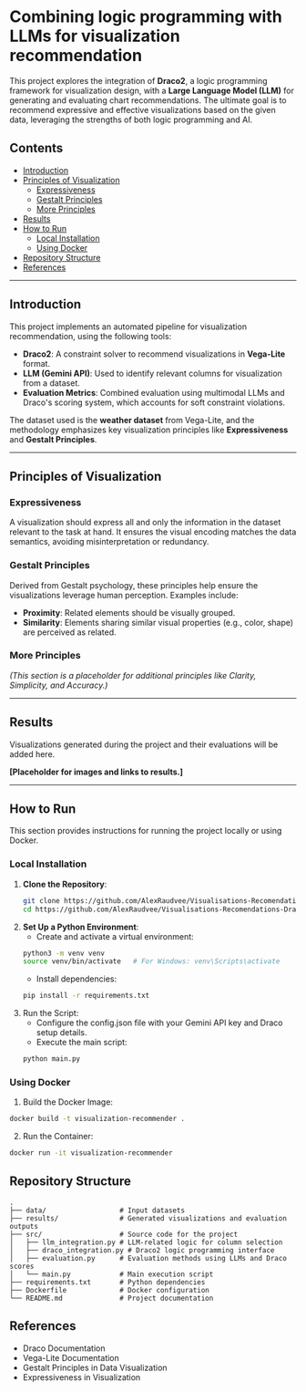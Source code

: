 # Combining logic programming with LLMs for visualization recommendation

This project explores the integration of **Draco2**, a logic programming framework for visualization design, with a **Large Language Model (LLM)** for generating and evaluating chart recommendations. The ultimate goal is to recommend expressive and effective visualizations based on the given data, leveraging the strengths of both logic programming and AI.

## Contents

- [Introduction](#introduction)
- [Principles of Visualization](#principles-of-visualization)
  - [Expressiveness](#expressiveness)
  - [Gestalt Principles](#gestalt-principles)
  - [More Principles](#more-principles)
- [Results](#results)
- [How to Run](#how-to-run)
  - [Local Installation](#local-installation)
  - [Using Docker](#using-docker)
- [Repository Structure](#repository-structure)
- [References](#references)

---

## Introduction

This project implements an automated pipeline for visualization recommendation, using the following tools:
- **Draco2**: A constraint solver to recommend visualizations in **Vega-Lite** format.
- **LLM (Gemini API)**: Used to identify relevant columns for visualization from a dataset.
- **Evaluation Metrics**: Combined evaluation using multimodal LLMs and Draco's scoring system, which accounts for soft constraint violations.

The dataset used is the **weather dataset** from Vega-Lite, and the methodology emphasizes key visualization principles like **Expressiveness** and **Gestalt Principles**.

---

## Principles of Visualization

### Expressiveness
A visualization should express all and only the information in the dataset relevant to the task at hand. It ensures the visual encoding matches the data semantics, avoiding misinterpretation or redundancy.

### Gestalt Principles
Derived from Gestalt psychology, these principles help ensure the visualizations leverage human perception. Examples include:
- **Proximity**: Related elements should be visually grouped.
- **Similarity**: Elements sharing similar visual properties (e.g., color, shape) are perceived as related.

### More Principles
*(This section is a placeholder for additional principles like Clarity, Simplicity, and Accuracy.)*

---

## Results

Visualizations generated during the project and their evaluations will be added here.

**[Placeholder for images and links to results.]**

---

## How to Run

This section provides instructions for running the project locally or using Docker.

### Local Installation

1. **Clone the Repository**:
   ```bash
   git clone https://github.com/AlexRaudvee/Visualisations-Recomendations-Draco-LLMs
   cd https://github.com/AlexRaudvee/Visualisations-Recomendations-Draco-LLMs
   ```
2. **Set Up a Python Environment**:
    - Create and activate a virtual environment:
    ```bash 
    python3 -m venv venv
    source venv/bin/activate   # For Windows: venv\Scripts\activate
    ```
    - Install dependencies:
    ```bash
    pip install -r requirements.txt
    ```
3. Run the Script:
    - Configure the config.json file with your Gemini API key and Draco setup details.
    - Execute the main script:
    ```bash
    python main.py
    ```
    
### Using Docker
1. Build the Docker Image:
```bash
docker build -t visualization-recommender .
```
2. Run the Container:
```bash
docker run -it visualization-recommender
```

## Repository Structure
```plaintext
.
├── data/                  # Input datasets
├── results/               # Generated visualizations and evaluation outputs
├── src/                   # Source code for the project
│   ├── llm_integration.py # LLM-related logic for column selection
│   ├── draco_integration.py # Draco2 logic programming interface
│   ├── evaluation.py      # Evaluation methods using LLMs and Draco scores
│   └── main.py            # Main execution script
├── requirements.txt       # Python dependencies
├── Dockerfile             # Docker configuration
└── README.md              # Project documentation
```

## References
- Draco Documentation
- Vega-Lite Documentation
- Gestalt Principles in Data Visualization
- Expressiveness in Visualization